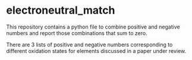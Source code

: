 # electroneutral_match

This repository contains a python file to combine positive and negative numbers and report those combinations that sum to zero. 

There are 3 lists of positive and negative numbers corresponding to different oxidation states for elements discussed in a paper under review.
